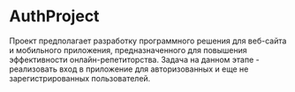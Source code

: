 # AuthProject
Проект предполагает разработку программного решения для веб-сайта и мобильного приложения, предназначенного для повышения эффективности онлайн-репетиторства. Задача на данном этапе - реализовать вход в приложение для авторизованных и еще не зарегистрированных пользователей. 

